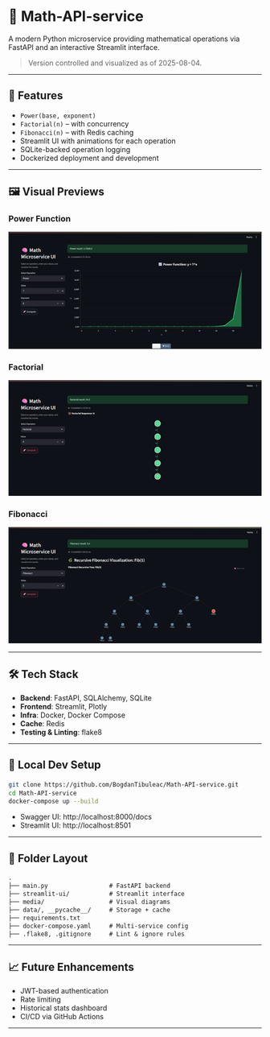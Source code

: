 # 📐 Math-API-service

A modern Python microservice providing mathematical operations via FastAPI and an interactive Streamlit interface.

> Version controlled and visualized as of 2025-08-04.

---

## 🚀 Features

- `Power(base, exponent)`
- `Factorial(n)` – with concurrency
- `Fibonacci(n)` – with Redis caching
- Streamlit UI with animations for each operation
- SQLite-backed operation logging
- Dockerized deployment and development

---


## 🖼️ Visual Previews

### Power Function  
![Power](media/power_function.png)

### Factorial  
![Factorial](media/factorial.png)

### Fibonacci  
![Fibonacci](media/fibonacci_function.png)

---

## 🛠 Tech Stack

- **Backend**: FastAPI, SQLAlchemy, SQLite
- **Frontend**: Streamlit, Plotly
- **Infra**: Docker, Docker Compose
- **Cache**: Redis
- **Testing & Linting**: flake8

---

## 🧪 Local Dev Setup

```bash
git clone https://github.com/BogdanTibuleac/Math-API-service.git
cd Math-API-service
docker-compose up --build
```

- Swagger UI: http://localhost:8000/docs
- Streamlit UI: http://localhost:8501

---

## 📂 Folder Layout

```
.
├── main.py                 # FastAPI backend
├── streamlit-ui/           # Streamlit interface
├── media/                  # Visual diagrams
├── data/, __pycache__/     # Storage + cache
├── requirements.txt
├── docker-compose.yaml     # Multi-service config
├── .flake8, .gitignore     # Lint & ignore rules
```

---

## 📈 Future Enhancements

- JWT-based authentication
- Rate limiting
- Historical stats dashboard
- CI/CD via GitHub Actions

---

